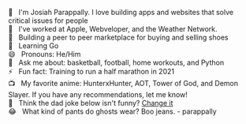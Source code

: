🐲   &nbsp; I'm Josiah Parappally. I love building apps and websites that solve critical issues for people <br>
💼   &nbsp; I've worked at Apple, Webveloper, and the Weather Network. <br>
🔭   &nbsp; Building a peer to peer marketplace for buying and selling shoes <br>
🌱   &nbsp; Learning Go <br>
😄   &nbsp; Pronouns: He/Him <br>
💬   &nbsp; Ask me about: basketball, football, home workouts, and Python <br>
⚡   &nbsp; Fun fact: Training to run a half marathon in 2021 <br>
📺   &nbsp; My favorite anime: HunterxHunter, AOT, Tower of God, and Demon Slayer. If you have any recommendations, let me know! <br>
🤣   &nbsp; Think the dad joke below isn't funny? [Change it](https://github.com/parappally/parappally/issues/new?template=ISSUE_TEMPLATE.md&title=joke)<br>
😂 &nbsp; What kind of pants do ghosts wear? Boo jeans. - parappally
